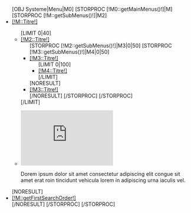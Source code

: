 <nav id="topnavigation">
	<div class="navbar">
		<div class="navbar-inner">
			<a data-target=".nav-collapse" data-toggle="collapse" class="btn btn-navbar"> <span class="icon-bar"></span> <span class="icon-bar"></span> <span class="icon-bar"></span> </a>
			<div class="nav-collapse collapse">
				<ul class="nav megamenu">
					[OBJ Systeme|Menu|M0]
					[STORPROC [!M0::getMainMenus()!]|M]
						[STORPROC [!M::getSubMenus()!]|M2]
						<li class="parent dropdown ">
							<a class="dropdown-toggle" data-toggle="dropdown" href="/[!M::Url!]"><span class="menu-title">[!M::Titre!]</span><b class="caret"></b></a>
							<div class="dropdown-menu menu-content mega-cols cols3">
								<div class="row">
									<div class="mega-col col-md-12">
										<ul>
        									[LIMIT 0|40]
											<li class="parent dropdown-submenu mega-group">
												<a class="dropdown-toggle" data-toggle="dropdown" href="/[!M::Url!]/[!M2::Url!]"><span class="menu-title">[!M2::Titre!]</span><b class="caret"></b></a>
												<ul class="dropdown-mega level1">
													[STORPROC [!M2::getSubMenus()!]|M3|0|50]
														[STORPROC [!M3::getSubMenus()!]|M4|0|50]
														<li class="parent dropdown-submenu ">
															<a class="dropdown-toggle" data-toggle="dropdown" href="/[!M::Url!]/[!M2::Url!]/[!M3::Url!]"><span class="menu-title">[!M3::Titre!]</span><b class="caret"></b></a>
															<ul class="dropdown-menu level1">
																[LIMIT 0|100]
																<li class=" ">
																	<a href="/[!M::Url!]/[!M2::Url!]/[!M3::Url!]/[!M4::Url!]"><span class="menu-title">[!M4::Titre!]</span></a>
																</li>
																[/LIMIT]
															</ul>
														</li>
														[NORESULT]
															<li class=" ">
																<a href="/[!M::Url!]/[!M2::Url!]/[!M3::Url!]"><span class="menu-title">[!M3::Titre!]</span></a>
															</li>
														[/NORESULT]
														[/STORPROC]
													[/STORPROC]
												</ul>
											</li>
                									[/LIMIT]
										</ul>
									</div>
									<div class="mega-col col-md-3 col-3">
										<ul>
											<li class=" ">
												<div class="menu-content">
													<p>
														<iframe src="http://player.vimeo.com/video/40117938" frameborder="0" width="250" height="150"></iframe>
													</p>
													<p>
														Dorem ipsum dolor sit amet consectetur adipiscing elit congue sit amet erat roin tincidunt vehicula lorem in adipiscing urna iaculis vel.
													</p>
												</div>
											</li>
										</ul>
									</div>
								</div>
							</div>
						</li>
						[NORESULT]
						<li class="">
							<a href="/[!M::Url!]"><span class="menu-title">[!M::getFirstSearchOrder!]</span></a>
						</li>
						[/NORESULT]
						[/STORPROC]
					[/STORPROC]
				</ul>
			</div>
		</div>
	</div>
</nav>
